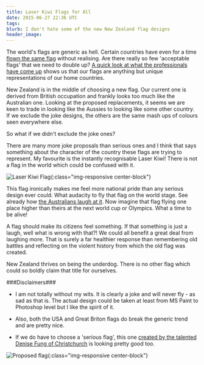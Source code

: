 ```yaml
---
title: Laser Kiwi Flags for All
date: 2015-06-27 22:36 UTC
tags:
blurb: I don't hate some of the new New Zealand flag designs
header_image:
---
```


The world's flags are generic as hell. Certain countries have even for a time [flown the same flag](https://en.wikipedia.org/wiki/Liechtenstein_at_the_1936_Summer_Olympics) without realising. Are there really so few 'acceptable flags' that we need to double up? [A quick look at what the professionals have come up](http://www.quora.com/What-countries-have-very-similar-looking-flags) shows us that our flags are anything but unique representations of our home countries.

New Zealand is in the middle of choosing a new flag. Our current one is derived from British occupation and frankly looks too much like the Australian one. Looking at the proposed replacements, it seems we are keen to trade in looking like the Aussies to looking like some other country. If we exclude the joke designs, the others are the same mash ups of colours seen everywhere else.

So what if we didn't exclude the joke ones?

There are many more joke proposals than serious ones and I think that says something about the character of the country these flags are trying to represent. My favourite is the instantly recognisable Laser Kiwi! There is not a flag in the world which could be confused with it.

![Laser Kiwi Flag](https://www.govt.nz/assets/flags-designs/3127-flag.png "Laser Kiwi Flag Design: A brown kiwi with a green laser firing out of its eye on a black background"){:class="img-responsive center-block"}

This flag ironically makes me feel more national pride than any serious design ever could. What audacity to fly that flag on the world stage. See already how [the Australians laugh at it](https://au.tv.yahoo.com/sunrise/video/watch/28307476/what-about-a-new-flag-eh-bro/). Now imagine that flag flying one place higher than theirs at the next world cup or Olympics. What a time to be alive!

A flag should make its citizens feel something. If that something is just a laugh, well what is wrong with that?! We could all benefit a great deal from laughing more. That is surely a far healthier response than remembering old battles and reflecting on the violent history from which the old flag was created.

New Zealand thrives on being the underdog. There is no other flag which could so boldly claim that title for ourselves.

###Disclaimers###

* I am not totally without my wits. It is clearly a joke and will never fly - as sad as that is. The actual design could be taken at least from MS Paint to Photoshop level but I like the spirit of it.

* Also, both the USA and Great Briton flags do break the generic trend and are pretty nice.

* If we do have to choose a 'serious flag', this one [created by the talented Denise Fung of Christchurch](http://www.nzherald.co.nz/nz/news/article.cfm?c_id=1&objectid=11471215 "Red, white and blue design with a stylised fern running along the diagonal and white stars on blue") is looking pretty good too.

![Proposed flag](http://media.nzherald.co.nz/webcontent/image/jpg/201526/Nz_620x310.jpg){:class="img-responsive center-block"}
